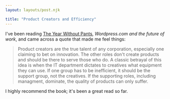 ```yaml
---
layout: layouts/post.njk

title: "Product Creators and Efficiency"
---
```


I've been reading [The Year Without Pants](http://www.amazon.com/The-Year-Without-Pants-WordPress-com/dp/1118660633),
_Wordpress.com and the future of work_, and came across a quote that made me feel things:

>Product creators are the true talent of any corporation, especially one claiming to bet
on innovation. The other roles don't create products and should be there to serve those
who do. A classic betrayal of this idea is when the IT department dictates to creatives
what equipment they can use. If one group has to be inefficient, it should be the support
group, not the creatives. If the supporting roles, including managment, dominate, the 
quality of products can only suffer. 

<!-- more -->

I highly recommend the book; it's been a great read so far.
